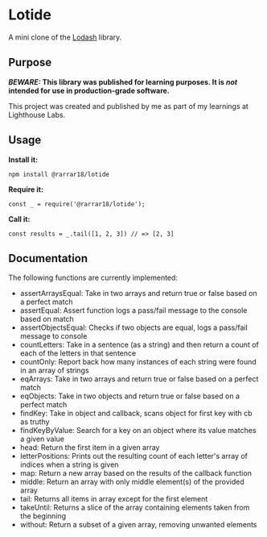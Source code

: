 # Lotide

A mini clone of the [Lodash](https://lodash.com) library.

## Purpose

**_BEWARE:_ This library was published for learning purposes. It is _not_ intended for use in production-grade software.**

This project was created and published by me as part of my learnings at Lighthouse Labs. 

## Usage

**Install it:**

`npm install @rarrar18/lotide`

**Require it:**

`const _ = require('@rarrar18/lotide');`

**Call it:**

`const results = _.tail([1, 2, 3]) // => [2, 3]`

## Documentation

The following functions are currently implemented:

* assertArraysEqual: Take in two arrays and return true or false based on a perfect match
* assertEqual: Assert function logs a pass/fail message to the console based on match
* assertObjectsEqual: Checks if two objects are equal, logs a pass/fail message to console
* countLetters: Take in a sentence (as a string) and then return a count of each of the letters in that sentence
* countOnly: Report back how many instances of each string were found in an array of strings
* eqArrays: Take in two arrays and return true or false based on a perfect match
* eqObjects: Take in two objects and return true or false based on a perfect match
* findKey: Take in object and callback, scans object for first key with cb as truthy
* findKeyByValue: Search for a key on an object where its value matches a given value
* head: Return the first item in a given array
* letterPositions: Prints out the resulting count of each letter's array of indices when a string is given
* map: Return a new array based on the results of the callback function
* middle: Return an array with only middle element(s) of the provided array
* tail: Returns all items in array except for the first element
* takeUntil: Returns a slice of the array containing elements taken from the beginning
* without: Return a subset of a given array, removing unwanted elements
